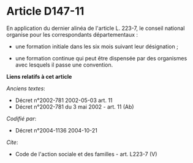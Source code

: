 # Article D147-11

En application du dernier alinéa de l'article L. 223-7, le conseil national organise pour les correspondants départementaux :

- une formation initiale dans les six mois suivant leur désignation ;

- une formation continue qui peut être dispensée par des organismes avec lesquels il passe une convention.

**Liens relatifs à cet article**

_Anciens textes_:

  - Décret n°2002-781 2002-05-03 art. 11
  - Décret n°2002-781 du 3 mai 2002 - art. 11 (Ab)

_Codifié par_:

  - Décret n°2004-1136 2004-10-21

_Cite_:

  - Code de l'action sociale et des familles - art. L223-7 (V)
